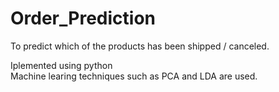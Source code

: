 # Order_Prediction
To predict which of the products has been shipped / canceled.

Iplemented using python <br>
Machine learing techniques such as PCA and LDA are used.
